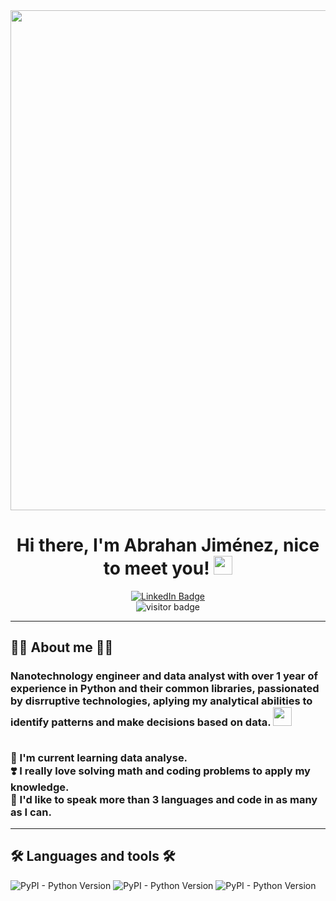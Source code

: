 <div id="header" align="center">
  <img decoding="async" src="https://github.com/Ing-Abrahan-Jimenez/Ing-Abrahan-Jimenez/blob/main/Abrahan%20Jim%C3%A9nez%20Github.png" width="800"/>
</div>

<div id="content" style="text" align= "center">
  <h1>
    Hi there, I'm Abrahan Jiménez, nice to meet you!
    <img decoding="async" src="https://media.giphy.com/media/hvRJCLFzcasrR4ia7z/giphy.gif" width="30px"/>
  </h1>
  
  <div id="badges" align="center">
    <a href="https://www.linkedin.com/in/abrahan-jim%C3%A9nez/">
      <img decoding="async" src="https://img.shields.io/badge/LinkedIn-0077B5?style=for-the-badge&logo=linkedin&logoColor=white" alt="LinkedIn Badge"/>
    </a>
  </div>
  
  
  <div id="badges" align="center">
    <img decoding="async" src="https://komarev.com/ghpvc/?username=Ing-Abrahan-Jimenez&style=flat-square&color=800080" alt="visitor badge"/>
</div>
<hr>
<div id="about_me" align="left" style="text">
  <h2> 
🧑‍🔬 About me 🧑‍🔬
  </h2>
    <h3>Nanotechnology engineer and data analyst with over 1 year of experience in Python and their common libraries, passionated by disrruptive technologies, aplying my analytical abilities to identify patterns and make decisions based on data.
      <img decoding="async" src="https://media.giphy.com/media/l46Cy1rHbQ92uuLXa/giphy.gif"  width="30px"/><br>
      <br>
     <p>🌱 I'm current learning data analyse.<br> ❣️ I really love solving math and coding problems to apply my knowledge.<br>🔭 I'd like to speak more than 3 languages and code in as many as I can.
    </p>
    </h3>
</div>
<hr>
<div id="tools" align="left">
  <h2>🛠️ Languages and tools 🛠️</h2>
 <img alt="PyPI - Python Version" src="https://img.shields.io/pypi/pyversions/Phyton?pypiBaseUrl=https%3A%2F%2Fwww.python.org%2F&style=flat-square&logo=python&logoColor=white&logoSize=auto">
  <img alt="PyPI - Python Version" src="https://img.shields.io/pypi/pyversions/:packageName?pypiBaseUrl=https%3A%2F%2Fwww.python.org%2F&style=flat-square&logo=python&logoColor=white&logoSize=amg">
<img alt="PyPI - Python Version" src="https://img.shields.io/pypi/pyversions/no?pypiBaseUrl=https%3A%2F%2Fwww.python.org%2F&style=flat-square&logo=python&logoColor=white&logoSize=amg">

</div>

